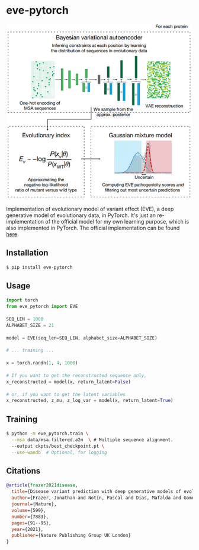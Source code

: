 # eve-pytorch

![model](img/banner.png)

Implementation of evolutionary model of variant effect (EVE), a deep generative model of evolutionary data, in PyTorch. It's just an re-implementation of the official model for my own learning purpose, which is also implemented in PyTorch. The official implementation can be found [here](https://github.com/OATML-Markslab/EVE).

## Installation
```bash
$ pip install eve-pytorch
```

## Usage
```python
import torch
from eve_pytorch import EVE

SEQ_LEN = 1000
ALPHABET_SIZE = 21

model = EVE(seq_len=SEQ_LEN, alphabet_size=ALPHABET_SIZE)

# ... training ...

x = torch.randn(1, 4, 1000)

# If you want to get the reconstructed sequence only,
x_reconstructed = model(x, return_latent=False)

# or, if you want to get the latent variables
x_reconstructed, z_mu, z_log_var = model(x, return_latent=True)
```

## Training
```bash
$ python -m eve_pytorch.train \
  --msa data/msa.filtered.a2m  \ # Multiple sequence alignment.
  --output ckpts/best_checkpoint.pt \
  --use-wandb  # Optional, for logging
```

## Citations

```bibtex
@article{frazer2021disease,
  title={Disease variant prediction with deep generative models of evolutionary data},
  author={Frazer, Jonathan and Notin, Pascal and Dias, Mafalda and Gomez, Aidan and Min, Joseph K and Brock, Kelly and Gal, Yarin and Marks, Debora S},
  journal={Nature},
  volume={599},
  number={7883},
  pages={91--95},
  year={2021},
  publisher={Nature Publishing Group UK London}
}
```
